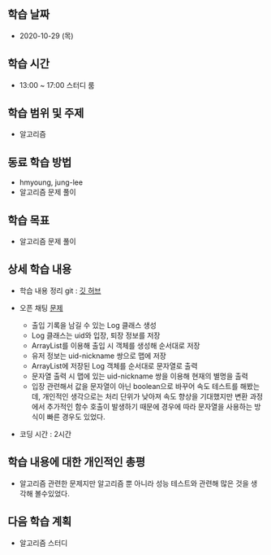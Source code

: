 학습 날짜
---
+ 2020-10-29 (목)

학습 시간
---
+ 13:00 ~ 17:00 스터디 룸

학습 범위 및 주제
---
+ 알고리즘

동료 학습 방법
---
+ hmyoung, jung-lee
+ 알고리즘 문제 풀이

학습 목표
---
+ 알고리즘 문제 풀이

상세 학습 내용
---
+ 학습 내용 정리 git : [깃 허브](https://github.com/kiskim/study)   

+ 오픈 채팅 [문제](https://programmers.co.kr/learn/courses/30/lessons/42888)
	+ 출입 기록을 남길 수 있는 Log 클래스 생성
	+ Log 클래스는 uid와 입장, 퇴장 정보를 저장
	+ ArrayList를 이용해 출입 시 객체를 생성해 순서대로 저장
	+ 유저 정보는 uid-nickname 쌍으로 맵에 저장
	+ ArrayList에 저장된 Log 객체를 순서대로 문자열로 출력
	+ 문자열 출력 시 맵에 있는 uid-nickname 쌍을 이용해 현재의 별명을 출력
	+ 입장 관련해서 값을 문자열이 아닌 boolean으로 바꾸어 속도 테스트를 해봤는데, 개인적인 생각으로는 처리 단위가 낮아져 속도 향상을 기대했지만 변환 과정에서 추가적인 함수 호출이 발생하기 때문에 경우에 따라 문자열을 사용하는 방식이 빠른 경우도 있었다.

+ 코딩 시간 : 2시간

학습 내용에 대한 개인적인 총평
---
+ 알고리즘 관련한 문제지만 알고리즘 뿐 아니라 성능 테스트와 관련해 많은 것을 생각해 볼수있었다.

다음 학습 계획
---
+ 알고리즘 스터디